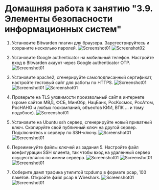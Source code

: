 # Домашняя работа к занятию "3.9. Элементы безопасности информационных систем"

1. Установите Bitwarden плагин для браузера. Зарегестрируйтесь и сохраните несколько паролей.
   ![Screenshot01](https://raw.githubusercontent.com/Merlin1979/devops-netology/main/HW-3.9/Screenshot101.png)
   ![Screenshot02](https://raw.githubusercontent.com/Merlin1979/devops-netology/main/HW-3.9/Screenshot102.png)
   
2. Установите Google authenticator на мобильный телефон. Настройте вход в Bitwarden акаунт через Google authenticator OTP.
   ![Screenshot01](https://raw.githubusercontent.com/Merlin1979/devops-netology/main/HW-3.9/Screenshot201.png)

3. Установите apache2, сгенерируйте самоподписанный сертификат, настройте тестовый сайт для работы по HTTPS.
   ![Screenshot01](https://raw.githubusercontent.com/Merlin1979/devops-netology/main/HW-3.9/Screenshot301.png)
   ![Screenshot01](https://raw.githubusercontent.com/Merlin1979/devops-netology/main/HW-3.9/Screenshot3021.png)
   ![Screenshot01](https://raw.githubusercontent.com/Merlin1979/devops-netology/main/HW-3.9/Screenshot303.png)

4. Проверьте на TLS уязвимости произвольный сайт в интернете (кроме сайтов МВД, ФСБ, МинОбр, НацБанк, РосКосмос, РосАтом, РосНАНО и любых госкомпаний, объектов КИИ, ВПК ... и тому подобное).
   ![Screenshot01](https://raw.githubusercontent.com/Merlin1979/devops-netology/main/HW-3.9/Screenshot401.png)

5. Установите на Ubuntu ssh сервер, сгенерируйте новый приватный ключ. Скопируйте свой публичный ключ на другой сервер. Подключитесь к серверу по SSH-ключу.
   ![Screenshot01](https://raw.githubusercontent.com/Merlin1979/devops-netology/main/HW-3.9/Screenshot501.png)
   ![Screenshot01](https://raw.githubusercontent.com/Merlin1979/devops-netology/main/HW-3.9/Screenshot501.png)
 
6. Переименуйте файлы ключей из задания 5. Настройте файл конфигурации SSH клиента, так чтобы вход на удаленный сервер осуществлялся по имени сервера.
   ![Screenshot01](https://raw.githubusercontent.com/Merlin1979/devops-netology/main/HW-3.9/Screenshot601.png)
   ![Screenshot01](https://raw.githubusercontent.com/Merlin1979/devops-netology/main/HW-3.9/Screenshot602.png)
   ![Screenshot01](https://raw.githubusercontent.com/Merlin1979/devops-netology/main/HW-3.9/Screenshot603.png)

7. Соберите дамп трафика утилитой tcpdump в формате pcap, 100 пакетов. Откройте файл pcap в Wireshark.
   ![Screenshot01](https://raw.githubusercontent.com/Merlin1979/devops-netology/main/HW-3.9/Screenshot701.png)
   ![Screenshot01](https://raw.githubusercontent.com/Merlin1979/devops-netology/main/HW-3.9/Screenshot702.png)
